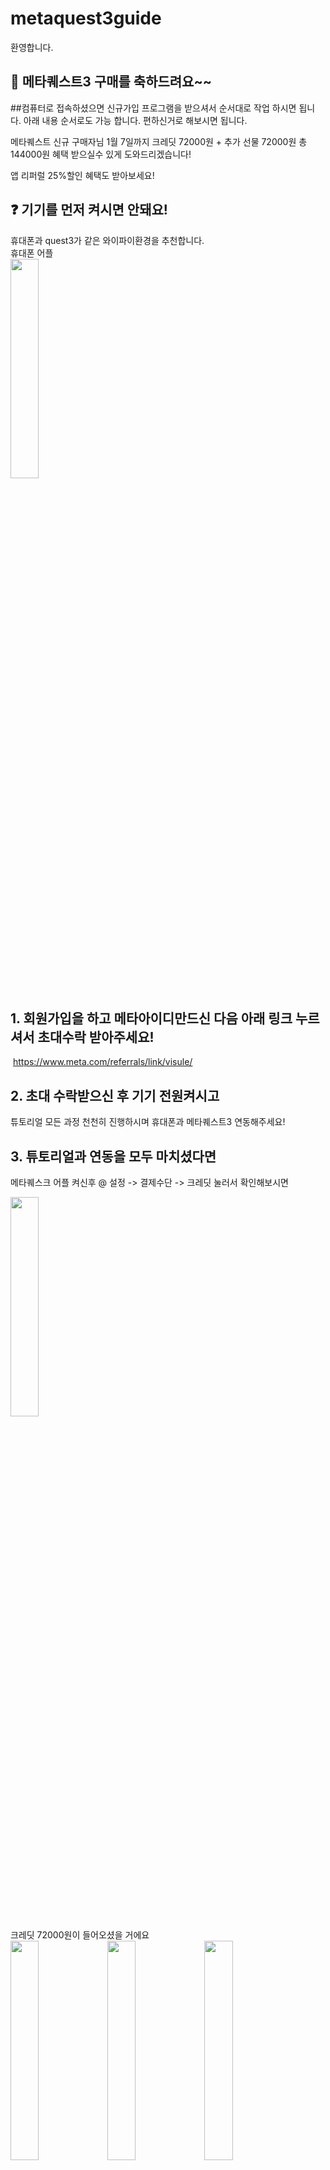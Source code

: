 # metaquest3guide
환영합니다.


## 🙌 **메타퀘스트3** 구매를 축하드려요~~
##컴퓨터로 접속하셨으면 신규가입 프로그램을 받으셔서 순서대로 
작업 하시면 됩니다. 아래 내용 순서로도 가능 합니다. 
편하신거로 해보시면 됩니다.

메타퀘스트 신규 구매자님 1월 7일까지
​크레딧 72000원 + 추가 선물 72000원
총 144000원 혜택 받으실수 있게 도와드리겠습니다!

앱 리퍼럴 25%할인 혜택도 받아보세요!
​
## ❓ 기기를 먼저 켜시면 안돼요!
휴대폰과 quest3가 같은 와이파이환경을 추천합니다. <br/>
휴대폰 어플 <br/>
<img src="https://github.com/metaquest3/metaquest3guide/assets/155597424/422be818-d177-46b1-8012-773338942587" width="30%" height="30%"/>
<br>
## 1. 회원가입을 하고 메타아이디만드신 다음 아래 링크 누르셔서 초대수락 받아주세요!
​
https://www.meta.com/referrals/link/visule/
​
## 2. 초대 수락받으신 후 기기 전원켜시고
튜토리얼 모든 과정 천천히 진행하시며
휴대폰과 메타퀘스트3 연동해주세요!
​
## 3. 튜토리얼과 연동을 모두 마치셨다면
메타퀘스크 어플 켜신후
@ 설정 -> 결제수단 -> 크레딧 눌러서 확인해보시면 <br/>

<img src="https://github.com/metaquest3/metaquest3guide/assets/155597424/95a5c496-7352-4f1b-8969-b50a4cf45dc7"  width="30%" height="30%"/>

 <br/>
크레딧 72000원이 들어오셨을 거에요
 <br/>
<img src="https://github.com/metaquest3/metaquest3guide/assets/155597424/5fcdc470-2d5b-45cd-9695-8ece5ef1c50e"  width="30%" height="30%"/>
<img src="https://github.com/metaquest3/metaquest3guide/assets/155597424/97b5ad2b-7c16-4c61-867e-d149841e7e70"  width="30%" height="30%"/>
<img src="https://github.com/metaquest3/metaquest3guide/assets/155597424/afcc2650-784e-4728-a680-cb14d9815584"  width="30%" height="30%"/>

 <br/>
정상적으로 크레딧 들어온 것 확인후 오픈채팅방 들어오셔서 <br/>
원하는 게임 말씀해주시면 즉시 보내드립니다! <br/>
 <br/>
메타퀘스트 신규구매자 리퍼럴 문의방
 <br/>
https://open.kakao.com/o/shEzzAZf
 <br/>
신규구매자 분들을 위한 이벤트이고<br>
1월 7일 종료가 된다고 하니 서둘러서 받아가시기<br>
바랍니다~~!
